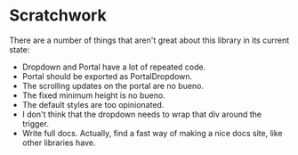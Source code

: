 # Scratchwork

There are a number of things that aren't great about this library in its current state:

* Dropdown and Portal have a lot of repeated code.
* Portal should be exported as PortalDropdown.
* The scrolling updates on the portal are no bueno.
* The fixed minimum height is no bueno.
* The default styles are too opinionated.
* I don't think that the dropdown needs to wrap that div around the trigger.
* Write full docs. Actually, find a fast way of making a nice docs site, like other libraries have.